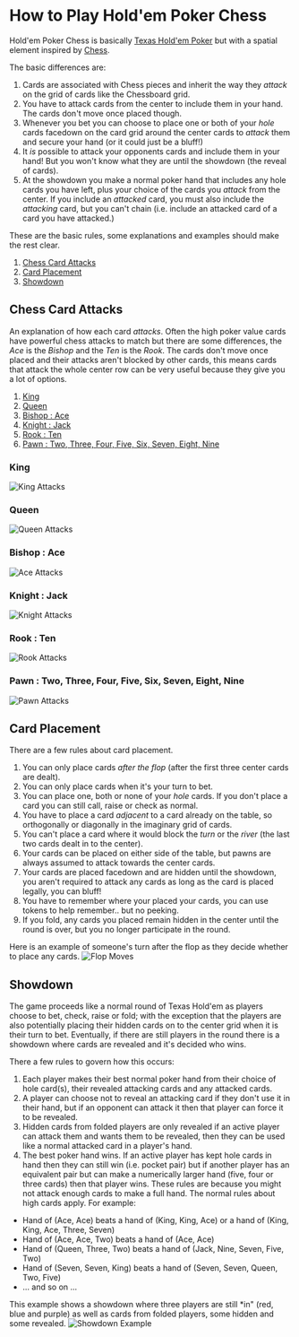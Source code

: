 # How to Play Hold'em Poker Chess

Hold'em Poker Chess is basically [Texas Hold'em Poker](https://en.wikipedia.org/wiki/Texas_hold_'em) but with a spatial element inspired by [Chess](https://en.wikipedia.org/wiki/Chess).

The basic differences are:

1. Cards are associated with Chess pieces and inherit the way they *attack* on the grid of cards like the Chessboard grid.
2. You have to attack cards from the center to include them in your hand. The cards don't move once placed though.
3. Whenever you bet you can choose to place one or both of your *hole* cards facedown on the card grid around the center cards to *attack* them and secure your hand (or it could just be a bluff!)
4. It *is* possible to attack your opponents cards and include them in your hand! But you won't know what they are until the showdown (the reveal of cards).
5. At the showdown you make a normal poker hand that includes any hole cards you have left, plus your choice of the cards you *attack* from the center. If you include an *attacked* card, you must also include the *attacking* card, but you can't chain (i.e. include an attacked card of a card you have attacked.) 

These are the basic rules, some explanations and examples should make the rest clear.

1. [Chess Card Attacks](#chess-card-attacks)
2. [Card Placement](#card-placement)
3. [Showdown](#showdown)

## Chess Card Attacks

An explanation of how each card *attacks*. Often the high poker value cards have powerful chess attacks to match but there are some differences, the *Ace* is the *Bishop* and the *Ten* is the *Rook*. The cards don't move once placed and their attacks aren't blocked by other cards, this means cards that attack the whole center row can be very useful because they give you a lot of options.

1. [King](#king)
2. [Queen](#queen)
3. [Bishop : Ace](#bishop--ace)
4. [Knight : Jack](#knight--jack)
5. [Rook : Ten](#rook--ten)
6. [Pawn : Two, Three, Four, Five, Six, Seven, Eight, Nine](#pawn--two-three-four-five-six-seven-eight-nine)

### King
![King Attacks](https://github.com/holdempokerchess/holdempokerchess/blob/master/images/king-attacks.png?raw=true)

### Queen
![Queen Attacks](https://github.com/holdempokerchess/holdempokerchess/blob/master/images/queen-attacks.png?raw=true)

### Bishop : Ace
![Ace Attacks](https://github.com/holdempokerchess/holdempokerchess/blob/master/images/bishop-ace-attacks.png?raw=true)

### Knight : Jack
![Knight Attacks](https://github.com/holdempokerchess/holdempokerchess/blob/master/images/jack-knight-attacks.png?raw=true)

### Rook : Ten
![Rook Attacks](https://github.com/holdempokerchess/holdempokerchess/blob/master/images/rook-ten-attacks.png?raw=true)

### Pawn : Two, Three, Four, Five, Six, Seven, Eight, Nine
![Pawn Attacks](https://github.com/holdempokerchess/holdempokerchess/blob/master/images/pawn-attacks.png?raw=true)

## Card Placement

There are a few rules about card placement.

1. You can only place cards *after the flop* (after the first three center cards are dealt). 
2. You can only place cards when it's your turn to bet.
3. You can place one, both or none of your *hole* cards. If you don't place a card you can still call, raise or check as normal.
4. You have to place a card *adjacent* to a card already on the table, so orthogonally or diagonally in the imaginary grid of cards.
5. You can't place a card where it would block the *turn* or the *river* (the last two cards dealt in to the center).
6. Your cards can be placed on either side of the table, but pawns are always assumed to attack towards the center cards.
7. Your cards are placed facedown and are hidden until the showdown, you aren't required to attack any cards as long as the card is placed legally, you can bluff!
8. You have to remember where your placed your cards, you can use tokens to help remember.. but no peeking.
9. If you fold, any cards you placed remain hidden in the center until the round is over, but you no longer participate in the round.

Here is an example of someone's turn after the flop as they decide whether to place any cards.
![Flop Moves](https://github.com/holdempokerchess/holdempokerchess/blob/master/images/flop-moves.png?raw=true)

## Showdown 

The game proceeds like a normal round of Texas Hold'em as players choose to bet, check, raise or fold; with the exception that the players are also potentially placing their hidden cards on to the center grid when it is their turn to bet. Eventually, if there are still players in the round there is a showdown where cards are revealed and it's decided who wins.

There a few rules to govern how this occurs:

1. Each player makes their best normal poker hand from their choice of hole card(s), their revealed attacking cards and any attacked cards.
2. A player can choose not to reveal an attacking card if they don't use it in their hand, but if an opponent can attack it then that player can force it to be revealed.
3. Hidden cards from folded players are only revealed if an active player can attack them and wants them to be revealed, then they can be used like a normal attacked card in a player's hand.
4. The best poker hand wins. If an active player has kept hole cards in hand then they can still win (i.e. pocket pair) but if another player has an equivalent pair but can make a numerically larger hand (five, four or three cards) then that player wins. These rules are because you might not attack enough cards to make a full hand. The normal rules about high cards apply. For example:
 - Hand of (Ace, Ace) beats a hand of (King, King, Ace) or a hand of (King, King, Ace, Three, Seven)
 - Hand of (Ace, Ace, Two) beats a hand of (Ace, Ace)
 - Hand of (Queen, Three, Two) beats a hand of (Jack, Nine, Seven, Five, Two)
 - Hand of (Seven, Seven, King) beats a hand of (Seven, Seven, Queen, Two, Five)
 - ... and so on ... 
 
 This example shows a showdown where three players are still *in" (red, blue and purple) as well as cards from folded players, some hidden and some revealed.
 ![Showdown Example](https://github.com/holdempokerchess/holdempokerchess/blob/master/images/showdown-example-1.png?raw=true)
